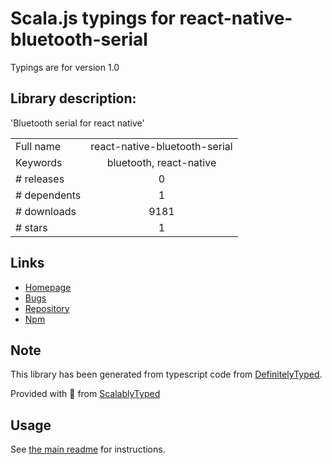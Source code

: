 
# Scala.js typings for react-native-bluetooth-serial

Typings are for version 1.0

## Library description:
'Bluetooth serial for react native'

|                    |                 |
| ------------------ | :-------------: |
| Full name          | react-native-bluetooth-serial |
| Keywords           | bluetooth, react-native |
| # releases         | 0 |
| # dependents       | 1 |
| # downloads        | 9181 |
| # stars            | 1 |

## Links
- [Homepage](https://github.com/rusel1989/react-native-bluetooth-serial#readme)
- [Bugs](https://github.com/rusel1989/react-native-bluetooth-serial/issues)
- [Repository](https://github.com/rusel1989/react-native-bluetooth-serial)
- [Npm](https://www.npmjs.com/package/react-native-bluetooth-serial)
    


## Note
This library has been generated from typescript code from [DefinitelyTyped](https://definitelytyped.org).

Provided with :purple_heart: from [ScalablyTyped](https://github.com/oyvindberg/ScalablyTyped)

## Usage
See [the main readme](../../readme.md) for instructions.


